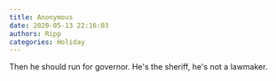 ```yaml
---
title: Anonymous
date: 2020-05-13 22:16:03
authors: Ripp
categories: Holiday
---
```


 Then he should run for governor. He's the sheriff, he's not a lawmaker.